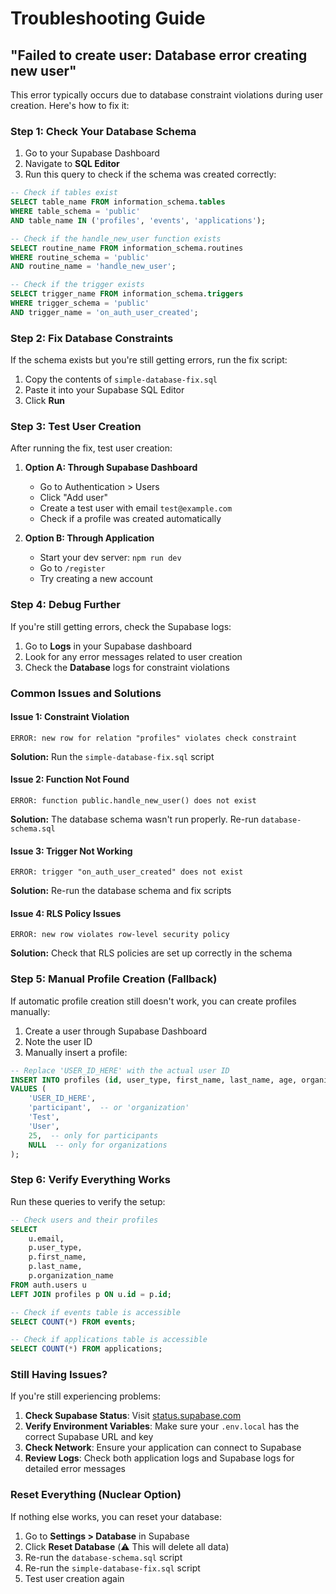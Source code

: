 # Troubleshooting Guide

## "Failed to create user: Database error creating new user"

This error typically occurs due to database constraint violations during user creation. Here's how to fix it:

### **Step 1: Check Your Database Schema**

1. Go to your Supabase Dashboard
2. Navigate to **SQL Editor**
3. Run this query to check if the schema was created correctly:

```sql
-- Check if tables exist
SELECT table_name FROM information_schema.tables 
WHERE table_schema = 'public' 
AND table_name IN ('profiles', 'events', 'applications');

-- Check if the handle_new_user function exists
SELECT routine_name FROM information_schema.routines 
WHERE routine_schema = 'public' 
AND routine_name = 'handle_new_user';

-- Check if the trigger exists
SELECT trigger_name FROM information_schema.triggers 
WHERE trigger_schema = 'public' 
AND trigger_name = 'on_auth_user_created';
```

### **Step 2: Fix Database Constraints**

If the schema exists but you're still getting errors, run the fix script:

1. Copy the contents of `simple-database-fix.sql`
2. Paste it into your Supabase SQL Editor
3. Click **Run**

### **Step 3: Test User Creation**

After running the fix, test user creation:

1. **Option A: Through Supabase Dashboard**
   - Go to Authentication > Users
   - Click "Add user"
   - Create a test user with email `test@example.com`
   - Check if a profile was created automatically

2. **Option B: Through Application**
   - Start your dev server: `npm run dev`
   - Go to `/register`
   - Try creating a new account

### **Step 4: Debug Further**

If you're still getting errors, check the Supabase logs:

1. Go to **Logs** in your Supabase dashboard
2. Look for any error messages related to user creation
3. Check the **Database** logs for constraint violations

### **Common Issues and Solutions**

#### **Issue 1: Constraint Violation**
```
ERROR: new row for relation "profiles" violates check constraint
```
**Solution:** Run the `simple-database-fix.sql` script

#### **Issue 2: Function Not Found**
```
ERROR: function public.handle_new_user() does not exist
```
**Solution:** The database schema wasn't run properly. Re-run `database-schema.sql`

#### **Issue 3: Trigger Not Working**
```
ERROR: trigger "on_auth_user_created" does not exist
```
**Solution:** Re-run the database schema and fix scripts

#### **Issue 4: RLS Policy Issues**
```
ERROR: new row violates row-level security policy
```
**Solution:** Check that RLS policies are set up correctly in the schema

### **Step 5: Manual Profile Creation (Fallback)**

If automatic profile creation still doesn't work, you can create profiles manually:

1. Create a user through Supabase Dashboard
2. Note the user ID
3. Manually insert a profile:

```sql
-- Replace 'USER_ID_HERE' with the actual user ID
INSERT INTO profiles (id, user_type, first_name, last_name, age, organization_name)
VALUES (
    'USER_ID_HERE',
    'participant',  -- or 'organization'
    'Test',
    'User',
    25,  -- only for participants
    NULL  -- only for organizations
);
```

### **Step 6: Verify Everything Works**

Run these queries to verify the setup:

```sql
-- Check users and their profiles
SELECT 
    u.email,
    p.user_type,
    p.first_name,
    p.last_name,
    p.organization_name
FROM auth.users u
LEFT JOIN profiles p ON u.id = p.id;

-- Check if events table is accessible
SELECT COUNT(*) FROM events;

-- Check if applications table is accessible  
SELECT COUNT(*) FROM applications;
```

### **Still Having Issues?**

If you're still experiencing problems:

1. **Check Supabase Status**: Visit [status.supabase.com](https://status.supabase.com)
2. **Verify Environment Variables**: Make sure your `.env.local` has the correct Supabase URL and key
3. **Check Network**: Ensure your application can connect to Supabase
4. **Review Logs**: Check both application logs and Supabase logs for detailed error messages

### **Reset Everything (Nuclear Option)**

If nothing else works, you can reset your database:

1. Go to **Settings > Database** in Supabase
2. Click **Reset Database** (⚠️ This will delete all data)
3. Re-run the `database-schema.sql` script
4. Re-run the `simple-database-fix.sql` script
5. Test user creation again
